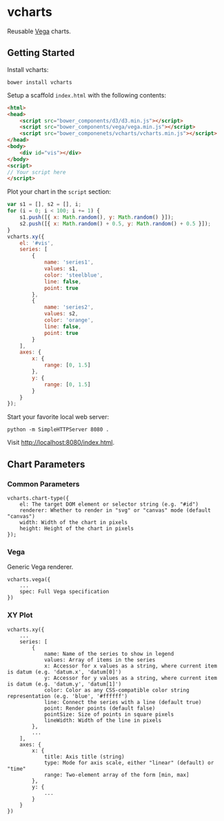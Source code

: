 # vcharts
Reusable [Vega](http://vega.github.io/vega/) charts.

## Getting Started

Install vcharts:

```
bower install vcharts
```

Setup a scaffold `index.html` with the following contents:

```html
<html>
<head>
    <script src="bower_components/d3/d3.min.js"></script>
    <script src="bower_components/vega/vega.min.js"></script>
    <script src="bower_componenets/vcharts/vcharts.min.js"></script>
</head>
<body>
    <div id="vis"></div>
</body>
<script>
// Your script here
</script>
```

Plot your chart in the `script` section:

```js
var s1 = [], s2 = [], i;
for (i = 0; i < 100; i += 1) {
    s1.push([{ x: Math.random(), y: Math.random() }]);
    s2.push([{ x: Math.random() + 0.5, y: Math.random() + 0.5 }]);
}
vcharts.xy({
    el: '#vis',
    series: [
        {
            name: 'series1',
            values: s1,
            color: 'steelblue',
            line: false,
            point: true
        },
        {
            name: 'series2',
            values: s2,
            color: 'orange',
            line: false,
            point: true
        }
    ],
    axes: {
        x: {
            range: [0, 1.5]
        },
        y: {
            range: [0, 1.5]
        }
    }
});
```

Start your favorite local web server:

```
python -m SimpleHTTPServer 8080 .
```

Visit [http://localhost:8080/index.html](http://localhost:8080/index.html).

## Chart Parameters

### Common Parameters

```
vcharts.chart-type({
    el: The target DOM element or selector string (e.g. "#id")
    renderer: Whether to render in "svg" or "canvas" mode (default "canvas")
    width: Width of the chart in pixels
    height: Height of the chart in pixels
});
```

### Vega

Generic Vega renderer.

```
vcharts.vega({
    ...
    spec: Full Vega specification
})
```

### XY Plot

```
vcharts.xy({
    ...
    series: [
        {
            name: Name of the series to show in legend
            values: Array of items in the series
            x: Accessor for x values as a string, where current item is datum (e.g. 'datum.x', 'datum[0]')
            y: Accessor for y values as a string, where current item is datum (e.g. 'datum.y', 'datum[1]')
            color: Color as any CSS-compatible color string representation (e.g. 'blue', '#ffffff')
            line: Connect the series with a line (default true)
            point: Render points (default false)
            pointSize: Size of points in square pixels
            lineWidth: Width of the line in pixels
        },
        ...
    ],
    axes: {
        x: {
            title: Axis title (string)
            type: Mode for axis scale, either "linear" (default) or "time"
            range: Two-element array of the form [min, max]
        },
        y: {
            ...
        }
    }
})
```


